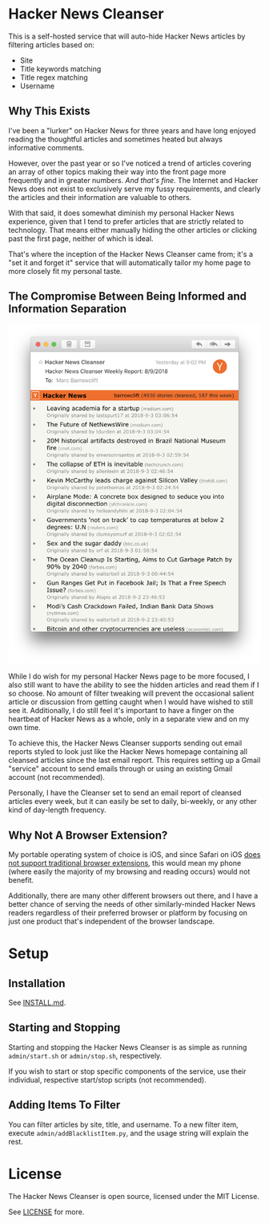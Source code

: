 # Hacker News Cleanser

This is a self-hosted service that will auto-hide Hacker News articles by filtering articles based on:

* Site
* Title keywords matching
* Title regex matching
* Username

## Why This Exists

I've been a "lurker" on Hacker News for three years and have long enjoyed reading the thoughtful articles and sometimes heated but always informative comments.

However, over the past year or so I've noticed a trend of articles covering an array of other topics making their way into the front page more frequently and in greater numbers. *And that's fine*. The Internet and Hacker News does not exist to exclusively serve my fussy requirements, and clearly the articles and their information are valuable to others.

With that said, it does somewhat diminish my personal Hacker News experience, given that I tend to prefer articles that are strictly related to technology. That means either manually hiding the other articles or clicking past the first page, neither of which is ideal.

That's where the inception of the Hacker News Cleanser came from; it's a "set it and forget it" service that will automatically tailor my home page to more closely fit my personal taste.

## The Compromise Between Being Informed and Information Separation

<img width="638" src="https://raw.githubusercontent.com/barrowclift/hacker-news-cleanser/master/screenshots/email-report.png" />

While I do wish for my personal Hacker News page to be more focused, I also still want to have the ability to see the hidden articles and read them if I so choose. No amount of filter tweaking will prevent the occasional salient article or discussion from getting caught when I would have wished to still see it. Additionally, I do still feel it's important to have a finger on the heartbeat of Hacker News as a whole, only in a separate view and on my own time.

To achieve this, the Hacker News Cleanser supports sending out email reports styled to look just like the Hacker News homepage containing all cleansed articles since the last email report. This requires setting up a Gmail "service" account to send emails through or using an existing Gmail account (not recommended).

Personally, I have the Cleanser set to send an email report of cleansed articles every week, but it can easily be set to daily, bi-weekly, or any other kind of day-length frequency.

## Why Not A Browser Extension?

My portable operating system of choice is iOS, and since Safari on iOS [does not support traditional browser extensions](https://apple.stackexchange.com/a/321213), this would mean my phone (where easily the majority of my browsing and reading occurs) would not benefit.

Additionally, there are many other different browsers out there, and I have a better chance of serving the needs of other similarly-minded Hacker News readers regardless of their preferred browser or platform by focusing on just one product that's independent of the browser landscape.

# Setup

## Installation

See [INSTALL.md](https://github.com/barrowclift/hacker-news-cleanser/blob/master/INSTALL.md).

## Starting and Stopping

Starting and stopping the Hacker News Cleanser is as simple as running `admin/start.sh` or `admin/stop.sh`, respectively.

If you wish to start or stop specific components of the service, use their individual, respective start/stop scripts (not recommended).

## Adding Items To Filter

You can filter articles by site, title, and username. To a new filter item, execute `admin/addBlacklistItem.py`, and the usage string will explain the rest.

# License

The Hacker News Cleanser is open source, licensed under the MIT License.

See [LICENSE](https://github.com/barrowclift/hacker-news-cleanser/blob/master/LICENSE) for more.
